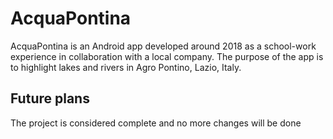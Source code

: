 # AcquaPontina

AcquaPontina is an Android app developed around 2018 as a school-work experience in collaboration with a local company. The purpose of the app is to highlight lakes and rivers in Agro Pontino, Lazio, Italy. 

## Future plans

The project is considered complete and no more changes will be done
